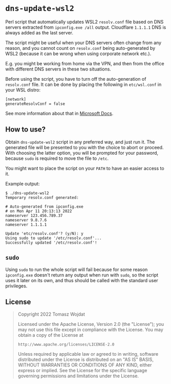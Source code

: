 # `dns-update-wsl2`

Perl script that automatically updates WSL2 `resolv.conf` file based on
DNS servers extracted from `ipconfig.exe /all` output. Cloudflare
`1.1.1.1` DNS is always added as the last server.

The script might be useful when your DNS servers often change from any
reason, and you cannot count on `resolv.conf` being auto-generated by
WSL2 (because it can be wrong when using corporate network etc.).

E.g. you might be working from home via the VPN, and then from the
office with different DNS servers in these two situations.

Before using the script, you have to turn off the auto-generation of
`resolv.conf` file. It can be done by placing the following in
`etc/wsl.conf` in your WSL distro:

```plaintext
[network]
generateResolvConf = false
```

See more information about that in [Microsoft
Docs](https://docs.microsoft.com/en-us/windows/wsl/wsl-config#network-settings).

## How to use?

Obtain `dns-update-wsl2` script in any preferred way, and just run it.
The generated file will be presented to you with the choice to abort or
proceed. With choosing the latter option, you will be prompted for your
password, because `sudo` is required to move the file to `/etc`.

You might want to place the script on your `PATH` to have an easier
access to it.

Example output:

```plaintext
$ ./dns-update-wsl2
Temporary resolv.conf generated:

# Auto-generated from ipconfig.exe
# on Mon Apr 11 20:13:13 2022
nameserver 123.456.789.37
nameserver 9.8.7.6
nameserver 1.1.1.1

Update 'etc/resolv.conf'? (y/N): y
Using sudo to update '/etc/resolv.conf'...
Successfully updated '/etc/resolv.conf'!
```

## `sudo`

Using `sudo` to run the whole script will fail because for some reason
`ipconfig.exe` doesn't return any output when run with `sudo`, so the
script uses it later on its own, and thus should be called with the
standard user privileges.

## License

> Copyright 2022 Tomasz Wojdat
>
> Licensed under the Apache License, Version 2.0 (the "License"); you
> may not use this file except in compliance with the License. You may
> obtain a copy of the License at
>
>     http://www.apache.org/licenses/LICENSE-2.0
>
> Unless required by applicable law or agreed to in writing, software
> distributed under the License is distributed on an "AS IS" BASIS,
> WITHOUT WARRANTIES OR CONDITIONS OF ANY KIND, either express or
> implied. See the License for the specific language governing
> permissions and limitations under the License.
